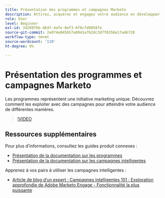 ```yaml
---
title: Présentation des programmes et campagnes Marketo
description: Attirez, acquérez et engagez votre audience en développant une stratégie de marketing de contenu.
role: User
level: Beginner
exl-id: 3420976b-d64f-4afe-8ef3-6f8cfd9858fe
source-git-commit: 2e074e845657a0841e762dc3d7f8358e17a4b720
workflow-type: tm+mt
source-wordcount: '119'
ht-degree: 0%

---
```


# Présentation des programmes et campagnes Marketo

Les programmes représentent une initiative marketing unique. Découvrez comment les exploiter avec des campagnes pour atteindre votre audience de différentes manières.

>[!VIDEO](https://video.tv.adobe.com/v/3418042/?quality=12&learn=on)

## Ressources supplémentaires

Pour plus d’informations, consultez les guides produit connexes :

* [Présentation de la documentation sur les programmes](https://experienceleague.adobe.com/docs/marketo/using/product-docs/core-marketo-concepts/programs/creating-programs/understanding-programs.html?lang=en)
* [Présentation de la documentation sur les campagnes intelligentes](https://experienceleague.adobe.com/docs/marketo/using/product-docs/core-marketo-concepts/smart-campaigns/understanding-smart-campaigns.html?lang=en)

Apprenez à vos pairs à utiliser les campagnes intelligentes :

* [Article de blog d’un expert : Campagnes intelligentes 101 : Exploration approfondie de Adobe Marketo Engage - Fonctionnalité la plus puissante](https://nation.marketo.com/t5/product-blogs/smart-campaigns-101-a-deep-dive-into-adobe-marketo-engage-s-most/ba-p/313385#M1838)